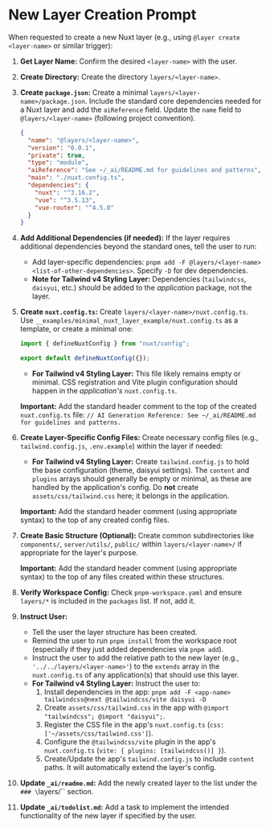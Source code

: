 # New Layer Creation Prompt

When requested to create a new Nuxt layer (e.g., using `@layer create <layer-name>` or similar trigger):

1.  **Get Layer Name:** Confirm the desired `<layer-name>` with the user.

2.  **Create Directory:** Create the directory `layers/<layer-name>`.

3.  **Create `package.json`:** Create a minimal `layers/<layer-name>/package.json`. Include the standard core dependencies needed for a Nuxt layer and add the `aiReference` field. Update the `name` field to `@layers/<layer-name>` (following project convention).

    ```json
    {
      "name": "@layers/<layer-name>",
      "version": "0.0.1",
      "private": true,
      "type": "module",
      "aiReference": "See ~/_ai/README.md for guidelines and patterns",
      "main": "./nuxt.config.ts",
      "dependencies": {
        "nuxt": "^3.16.2",
        "vue": "^3.5.13",
        "vue-router": "^4.5.0"
      }
    }
    ```

4.  **Add Additional Dependencies (if needed):** If the layer requires additional dependencies beyond the standard ones, tell the user to run:

    - Add layer-specific dependencies: `pnpm add -F @layers/<layer-name> <list-of-other-dependencies>`. Specify `-D` for dev dependencies.
    - **Note for Tailwind v4 Styling Layer:** Dependencies (`tailwindcss`, `daisyui`, etc.) should be added to the _application_ package, not the layer.

5.  **Create `nuxt.config.ts`:** Create `layers/<layer-name>/nuxt.config.ts`. Use `__examples/minimal_nuxt_layer_example/nuxt.config.ts` as a template, or create a minimal one:

    ```typescript
    import { defineNuxtConfig } from "nuxt/config";

    export default defineNuxtConfig({});
    ```

    - **For Tailwind v4 Styling Layer:** This file likely remains empty or minimal. CSS registration and Vite plugin configuration should happen in the _application's_ `nuxt.config.ts`.

    **Important:** Add the standard header comment to the top of the created `nuxt.config.ts` file:
    `// AI Generation Reference: See ~/_ai/README.md for guidelines and patterns.`

6.  **Create Layer-Specific Config Files:** Create necessary config files (e.g., `tailwind.config.js`, `.env.example`) within the layer if needed:

    - **For Tailwind v4 Styling Layer:** Create `tailwind.config.js` to hold the base configuration (theme, daisyui settings). The `content` and `plugins` arrays should generally be empty or minimal, as these are handled by the application's config. Do **not** create `assets/css/tailwind.css` here; it belongs in the application.

    **Important:** Add the standard header comment (using appropriate syntax) to the top of any created config files.

7.  **Create Basic Structure (Optional):** Create common subdirectories like `components/`, `server/utils/`, `public/` within `layers/<layer-name>/` if appropriate for the layer's purpose.

    **Important:** Add the standard header comment (using appropriate syntax) to the top of any files created within these structures.

8.  **Verify Workspace Config:** Check `pnpm-workspace.yaml` and ensure `layers/*` is included in the `packages` list. If not, add it.

9.  **Instruct User:**

    - Tell the user the layer structure has been created.
    - Remind the user to run `pnpm install` from the workspace root (especially if they just added dependencies via `pnpm add`).
    - Instruct the user to add the relative path to the new layer (e.g., `'../../layers/<layer-name>'`) to the `extends` array in the `nuxt.config.ts` of any application(s) that should use this layer.
    - **For Tailwind v4 Styling Layer:** Instruct the user to:
      1.  Install dependencies in the app: `pnpm add -F <app-name> tailwindcss@next @tailwindcss/vite daisyui -D`
      2.  Create `assets/css/tailwind.css` in the app with `@import "tailwindcss"; @import "daisyui";`.
      3.  Register the CSS file in the app's `nuxt.config.ts` (`css: ['~/assets/css/tailwind.css']`).
      4.  Configure the `@tailwindcss/vite` plugin in the app's `nuxt.config.ts` (`vite: { plugins: [tailwindcss()] }`).
      5.  Create/Update the app's `tailwind.config.js` to include `content` paths. It will automatically extend the layer's config.

10. **Update `_ai/readme.md`:** Add the newly created layer to the list under the `### \`layers/\`` section.

11. **Update `_ai/todolist.md`:** Add a task to implement the intended functionality of the new layer if specified by the user.
